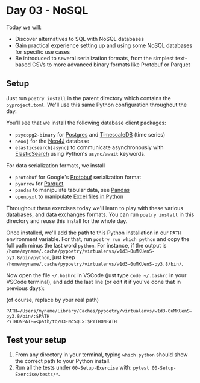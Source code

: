 # Day 03 - NoSQL

Today we will:

- Discover alternatives to SQL with NoSQL databases
- Gain practical experience setting up and using some NoSQL databases for specific use cases
- Be introduced to several serialization formats, from the simplest text-based CSVs to more advanced binary formats like Protobuf or Parquet

## Setup

Just run `poetry install` in the parent directory which contains the `pyproject.toml`. We'll use this same Python configuration throughout the day.

You'll see that we install the following database client packages:

- `psycopg2-binary` for [Postgres](https://www.postgresql.org/) and [TimescaleDB](https://www.timescale.com/) (time series)
- `neo4j` for the [Neo4J](https://neo4j.com/developer/python/) database
- `elasticsearch[async]` to communicate asynchronously with [ElasticSearch](https://www.elastic.co/fr/elasticsearch/) using Python's `async/await` keywords.

For data serialization formats, we install

- `protobuf` for Google's [Protobuf](https://developers.google.com/protocol-buffers) serialization format
- `pyarrow` for [Parquet](https://arrow.apache.org/docs/python/getstarted.html)
- `pandas` to manipulate tabular data, see [Pandas](https://pandas.pydata.org/)
- `openpyxl` to manipulate [Excel files in Python](https://openpyxl.readthedocs.io/en/stable/)

Throughout these exercises today we'll learn to play with these various databases, and data exchanges formats. You can run `poetry install` in this directory and reuse this install for the whole day.

Once installed, we'll add the path to this Python installation in our `PATH` environment variable. For that, run `poetry run which python` and copy the full path minus the last word `python`. For instance, if the output is `/home/myname/.cache/pypoetry/virtualenvs/w1d3-0uMKUenS-py3.8/bin/python`, just keep `/home/myname/.cache/pypoetry/virtualenvs/w1d3-0uMKUenS-py3.8/bin/`.

Now open the file `~/.bashrc` in VSCode (just type `code ~/.bashrc` in your VSCode terminal), and add the last line (or edit it if you've done that in previous days):

(of course, replace by your real path)
```
PATH=/Users/myname/Library/Caches/pypoetry/virtualenvs/w1d3-0uMKUenS-py3.8/bin/:$PATH
PYTHONPATH=<path/to/03-NoSQL>:$PYTHONPATH
```

## Test your setup

1. From any directory in your terminal, typing `which python` should show the correct path to your Python install.
2. Run all the tests under `00-Setup-Exercise` with: `pytest 00-Setup-Exercise/tests/*`.
